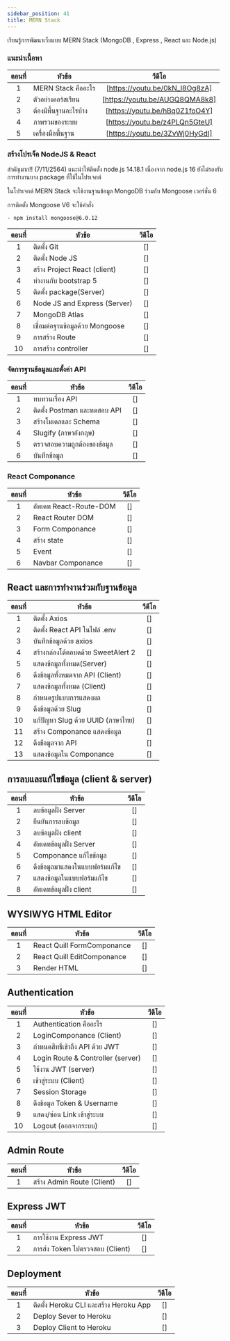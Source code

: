 ```yaml
---
sidebar_position: 41
title: MERN Stack
---
```


เรียนรู้การพัฒนาเว็บแบบ MERN Stack (MongoDB , Express , React และ Node.js)

### แนะนำเนื้อหา

| ตอนที่ | หัวข้อ                |             วีดีโอ             |
| :----: | --------------------- | :----------------------------: |
|   1    | MERN Stack คืออะไร    | [https://youtu.be/0kN_l8Og8zA] |
|   2    | ตัวอย่างคอร์สเรียน    | [https://youtu.be/AUGQ8QMA8k8] |
|   3    | ต้องมีพื้นฐานอะไรบ้าง | [https://youtu.be/hBq0Z1foO4Y] |
|   4    | ภาพรวมของระบบ         | [https://youtu.be/z4PLQn5GteU] |
|   5    | เครื่องมือพื้นฐาน     | [https://youtu.be/3ZvWj0HyGdI] |

### สร้างโปรเจ็ค NodeJS & React

สำคัญมาก!! (7/11/2564) แนะนำให้ติดตั้ง node.js 14.18.1
เนื่องจาก node.js 16 ยังไม่รองรับการทำงานบาง package ที่ใช้ในโปรเจกต์

ในโปรเจกต์ MERN Stack จะใช้งานฐานข้อมูล MongoDB ร่วมกับ Mongoose เวอร์ชั่น 6

การติดตั้ง Mongoose V6 จะใช้คำสั่ง

```bash
- npm install mongoose@6.0.12
```

| ตอนที่ | หัวข้อ                          | วีดีโอ |
| :----: | ------------------------------- | :----: |
|   1    | ติดตั้ง Git                     |   []   |
|   2    | ติดตั้ง Node JS                 |   []   |
|   3    | สร้าง Project React (client)    |   []   |
|   4    | ทำงานกับ bootstrap 5            |   []   |
|   5    | ติดตั้ง package(Server)         |   []   |
|   6    | Node JS and Express (Server)    |   []   |
|   7    | MongoDB Atlas                   |   []   |
|   8    | เชื่อมต่อฐานข้อมูลด้วย Mongoose |   []   |
|   9    | การสร้าง Route                  |   []   |
|   10   | การสร้าง controller             |   []   |

### จัดการฐานข้อมูลและตั้งค่า API

| ตอนที่ | หัวข้อ                       | วีดีโอ |
| :----: | ---------------------------- | :----: |
|   1    | ทบทวนเรื่อง API              |   []   |
|   2    | ติดตั้ง Postman และทดสอบ API |   []   |
|   3    | สร้างโมเดลและ Schema         |   []   |
|   4    | Slugify (ภาษาอังกฤษ)         |   []   |
|   5    | ตรวจสอบความถูกต้องของข้อมูล  |   []   |
|   6    | บันทึกข้อมูล                 |   []   |

### React Componance

| ตอนที่ | หัวข้อ                 | วีดีโอ |
| :----: | ---------------------- | :----: |
|   1    | อัพเดท React-Route-DOM |   []   |
|   2    | React Router DOM       |   []   |
|   3    | Form Componance        |   []   |
|   4    | สร้าง state            |   []   |
|   5    | Event                  |   []   |
|   6    | Navbar Componance      |   []   |

## React และการทำงานร่วมกับฐานข้อมูล

| ตอนที่ | หัวข้อ                             | วีดีโอ |
| :----: | ---------------------------------- | :----: |
|   1    | ติดตั้ง Axios                      |   []   |
|   2    | ติดตั้ง React API ในไฟล์ .env      |   []   |
|   3    | บันทึกข้อมูลด้วย axios             |   []   |
|   4    | สร้างกล่องโต้ตอบดด้วย SweetAlert 2 |   []   |
|   5    | แสดงข้อมูลทั้งหมด(Server)          |   []   |
|   6    | ดึงข้อมูลทั้งหมดจาก API (Client)   |   []   |
|   7    | แสดงข้อมูลทั้งหมด (Client)         |   []   |
|   8    | กำหนดรูปแบบการแสดงผล               |   []   |
|   9    | ดึงข้อมูลด้วย Slug                 |   []   |
|   10   | แก้ปัญหา Slug ด้วย UUID (ภาษาไทย)  |   []   |
|   11   | สร้าง Componance แสดงข้อมูล        |   []   |
|   12   | ดึงข้่อมูลจาก API                  |   []   |
|   13   | แสดงข้อมูลใน Componance            |   []   |

## การลบและแก้ไขข้อมูล (client & server)

| ตอนที่ | หัวข้อ                         | วีดีโอ |
| :----: | ------------------------------ | :----: |
|   1    | ลบข้อมูลฝั่ง Server            |   []   |
|   2    | ยืนยันการลบข้อมูล              |   []   |
|   3    | ลบข้อมูลฝั่ง client            |   []   |
|   4    | อัพเดทข้อมูลฝั่ง Server        |   []   |
|   5    | Componance แก้ไขข้อมูล         |   []   |
|   6    | ดึงข้อมูลมาแสดงในแบบฟอร์มแก้ไข |   []   |
|   7    | แสดงข้อมูลในแบบฟอร์มแก้ไข      |   []   |
|   8    | อัพเดทข้อมูลฝั่ง client        |   []   |

## WYSIWYG HTML Editor

| ตอนที่ | หัวข้อ                     | วีดีโอ |
| :----: | -------------------------- | :----: |
|   1    | React Quill FormComponance |   []   |
|   2    | React Quill EditComponance |   []   |
|   3    | Render HTML                |   []   |

## Authentication

| ตอนที่ | หัวข้อ                            | วีดีโอ |
| :----: | --------------------------------- | :----: |
|   1    | Authentication คืออะไร            |   []   |
|   2    | LoginComponance (Client)          |   []   |
|   3    | กำหนดสิทธิ์เข้าถึง API ด้วย JWT   |   []   |
|   4    | Login Route & Controller (server) |   []   |
|   5    | ใช้งาน JWT (server)               |   []   |
|   6    | เข้าสู่ระบบ (Client)              |   []   |
|   7    | Session Storage                   |   []   |
|   8    | ดึงข้อมูล Token & Username        |   []   |
|   9    | แสดง/ซ่อน Link เข้าสู่ระบบ        |   []   |
|   10   | Logout (ออกจากระบบ)               |   []   |

## Admin Route

| ตอนที่ | หัวข้อ                     | วีดีโอ |
| :----: | -------------------------- | :----: |
|   1    | สร้าง Admin Route (Client) |   []   |

## Express JWT

| ตอนที่ | หัวข้อ                          | วีดีโอ |
| :----: | ------------------------------- | :----: |
|   1    | การใช้งาน Express JWT           |   []   |
|   2    | การส่ง Token ไปตรวจสอบ (Client) |   []   |

## Deployment

| ตอนที่ | หัวข้อ                                 | วีดีโอ |
| :----: | -------------------------------------- | :----: |
|   1    | ติดตั้ง Heroku CLI และสร้าง Heroku App |   []   |
|   2    | Deploy Sever to Heroku                 |   []   |
|   3    | Deploy Client to Heroku                |   []   |
